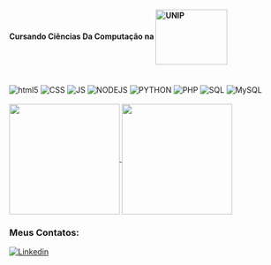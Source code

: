 #### Cursando Ciências Da Computação na <img align="center" alt="UNIP" src="https://www.unip.br/assets/img/logo/logo-unip.svg" width="130" height="100">

<div style="display: inline_block; background-color: var(--bg-color);"><br/>
<img align="center" alt="html5" src="https://img.shields.io/badge/HTML5-E34F26?style=for-the-badge&logo=html5&logoColor=white">
<img align="center" alt="CSS" src="https://img.shields.io/badge/CSS3-1572B6?style=for-the-badge&logo=css3&logoColor=white">
<img align="center" alt="JS" src="https://img.shields.io/badge/JavaScript-F7DF1E?style=for-the-badge&logo=javascript&logoColor=black">
<img align="center" alt="NODEJS" src="https://img.shields.io/badge/Node.js-43853D?style=for-the-badge&logo=node.js&logoColor=white">
<img align="center" alt="PYTHON" src="https://img.shields.io/badge/Python-14354C?style=for-the-badge&logo=python&logoColor=white">
<img align="center" alt="PHP" src="https://img.shields.io/badge/PHP-777BB4?style=for-the-badge&logo=php&logoColor=white">
<img align="center" alt="SQL" src="https://img.shields.io/badge/SQL-003B57?style=for-the-badge&logo=postgresql&logoColor=white">
<img align="center" alt="MySQL" src="https://img.shields.io/badge/MySQL-4479A1?style=for-the-badge&logo=mysql&logoColor=white">
</div><br/>
<a href="#">
  <img height=200 align="center" src="https://github-readme-stats.vercel.app/api?username=miguel-b-p" />
</a>
<a href="#">
  <img height=200 align="center" src="https://github-readme-stats.vercel.app/api/top-langs?username=miguel-b-p&layout=compact&langs_count=8&card_width=320" />
</a>


### Meus Contatos:
[![Linkedin](https://img.shields.io/badge/LinkedIn-0077B5?style=for-the-badge&logo=linkedin&logoColor=white)](https://www.linkedin.com/in/miguel-batista-pinotti-839657266/)
